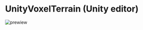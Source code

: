 # UnityVoxelTerrain (Unity editor)

![prewiew](https://user-images.githubusercontent.com/35557428/88626161-cf5dab80-d0b2-11ea-8606-e050783fc1aa.png)
